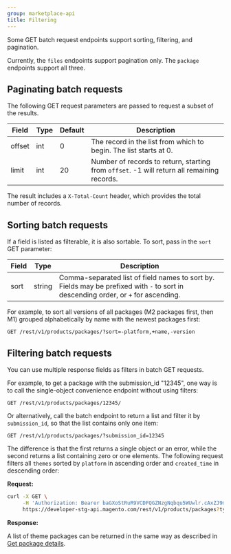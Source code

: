 ```yaml
---
group: marketplace-api
title: Filtering
---
```


Some GET batch request endpoints support sorting, filtering, and pagination.

Currently, the `files` endpoints support pagination only. The `package` endpoints support all three.

## Paginating batch requests

The following GET request parameters are passed to request a subset of the results.

|Field|Type|Default|Description|
|-----|----|-------|-----------|
|offset|int|0|The record in the list from which to begin. The list starts at 0.|
|limit|int|20|Number of records to return, starting from `offset`. -1 will return all remaining records.|

The result includes a `X-Total-Count` header, which provides the total number of records.

## Sorting batch requests

If a field is listed as filterable, it is also sortable. To sort, pass in the `sort` GET parameter:

|Field|Type|Description|
|-----|----|-----------|
|sort|string|Comma-separated list of field names to sort by. Fields may be prefixed with `-` to sort in descending order, or `+` for ascending.|

For example, to sort all versions of all packages (M2 packages first, then M1)
grouped alphabetically by name with the newest packages first:

```http
GET /rest/v1/products/packages/?sort=-platform,+name,-version
```

## Filtering batch requests

You can use multiple response fields as filters in batch GET requests.

For example, to get a package with the submission_id "12345", one way is
to call the single-object convenience endpoint without using filters:

```http
GET /rest/v1/products/packages/12345/
```

Or alternatively, call the batch endpoint to return a list and filter it by `submission_id`,
so that the list contains only one item:

```http
GET /rest/v1/products/packages/?submission_id=12345
```

The difference is that the first returns a single object or an error, while the second returns a list containing zero or one elements.
The following request filters all `themes` sorted by `platform` in ascending order and `created_time` in descending order:

**Request:**

```bash
curl -X GET \
     -H 'Authorization: Bearer baGXoStRuR9VCDFQGZNzgNqbqu5WUwlr.cAxZJ9m22Le7' \
     https://developer-stg-api.magento.com/rest/v1/products/packages?type=theme&sort=+platform,-created_time
```

**Response:**

A list of theme packages can be returned in the same way as described in [Get package details](packages.html#get-package-details).
